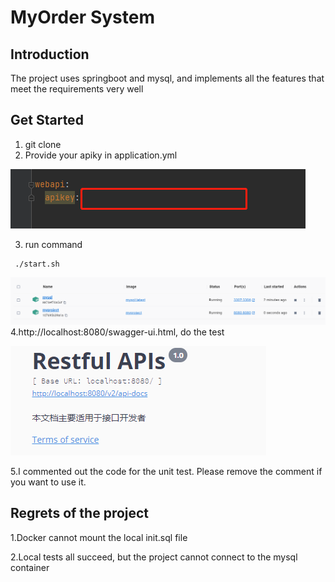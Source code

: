 # MyOrder System

## Introduction

The project uses springboot and mysql, and implements all the features that meet the requirements very well
## Get Started

1. git clone
2. Provide your apiky in application.yml

![apiKey](png/apikey.png)

3. run command
 ```
  ./start.sh
  ```
![docker success](png/container.png)
4.http://localhost:8080/swagger-ui.html, do the test

![swagger](png/swagger.png)

5.I commented out the code for the unit test. Please remove the comment if you want to use it.
## Regrets of the project

1.Docker cannot mount the local init.sql file

2.Local tests all succeed, but the project cannot connect to the mysql container




